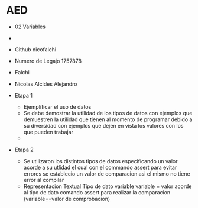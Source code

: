 # AED 

* 02 Variables
*
* Github nicofalchi
* Numero de Legajo 1757878
* Falchi 
* Nicolas Alcides Alejandro
* Etapa 1
   * Ejemplificar el uso de datos
   * Se debe demostrar la utilidad de los tipos de datos con ejemplos que demuestren la utilidad que tienen al momento de programar debido a su diversidad con ejemplos que dejen en vista los valores con los que pueden trabajar 
   * 

* Etapa 2 
  * Se utilizaron los distintos tipos de datos especificando un valor acorde a su utlidad el cual con el commando assert para evitar errores se establecio un valor de comparacion asi el mismo no tiene error al compilar
  * Representacion Textual 
    Tipo de dato  variable
    variable = valor acorde al tipo de dato
    comando assert para realizar la comparacion (variable==valor de comprobacion)